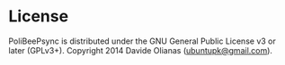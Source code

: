 License
========

PoliBeePsync is distributed under the GNU General Public License v3 or later (GPLv3+).
Copyright 2014 Davide Olianas (ubuntupk@gmail.com).